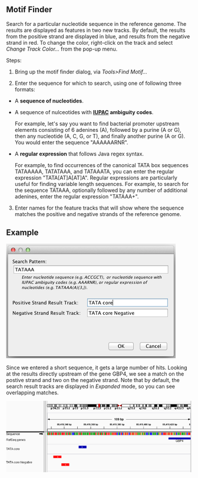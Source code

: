 Motif Finder
------------

Search for a particular nucleotide sequence in the reference genome. The results are displayed as features in two new
tracks. By default, the results from the positive strand are displayed in blue, and results from the negative strand in
red. To change the color, right-click on the track and select _Change Track Color..._ from the pop-up menu.

Steps:

1. Bring up the motif finder dialog, via _Tools>Find Motif..._

2. Enter the sequence for which to search, using one of following three formats:

* A **sequence of nucleotides**.

* A sequence of nulceotides with **[IUPAC](http://www.chem.qmul.ac.uk/iubmb/misc/naseq.html) ambiguity codes**.

  For example, let's say you want to find bacterial promoter upstream elements consisting of 6 adenines (A), followed by
  a purine (A or G), then any nucleotide (A, C, G, or T), and finally another purine (A or G). You would enter the
  sequence "AAAAAARNR".

* A **regular expression** that follows Java regex syntax.

  For example, to find occurrences of the canonical TATA box sequences TATAAAAA, TATATAAA, and TATAAATA, you can enter
  the regular expression "TATA\[AT\]A\[AT\]A". Regular expressions are particularly useful for finding variable length
  sequences. For example, to search for the sequence TATAAA, optionally followed by any number of additional adenines,
  enter the regular expression "TATAAA+".

3. Enter names for the feature tracks that will show where the sequence matches the positive and negative strands of
the reference genome.

Example
-------

![](../img/FindMotifDialog.png)

Since we entered a short sequence, it gets a large number of hits. Looking at the results directly upstream of the gene
GBP4, we see a match on the postive strand and two on the negative strand. Note that by default, the search result
tracks are displayed in _Expanded_ mode, so you can see overlapping matches.

![](../img/MotifResults.png)